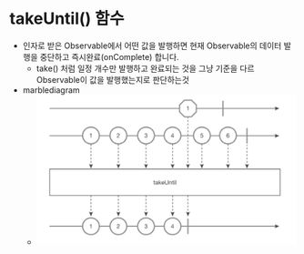takeUntil() 함수
===
* 인자로 받은 Observable에서 어떤 값을 발행하면 현재 Observable의 데이터 발행을 중단하고 즉시완료(onComplete) 합니다.
  * take() 처럼 일정 개수만 발행하고 완료되는 것을 그냥 기준을 다르 Observable이 값을 발행했는지로 판단하는것
* marblediagram
  * ![](img/marblediagram_takeUntil.png)
